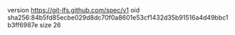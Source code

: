version https://git-lfs.github.com/spec/v1
oid sha256:84b5fd85ecbe029d8dc70f0a8601e53cf1432d35b91516a4d49bbc1b3ff6987e
size 26
